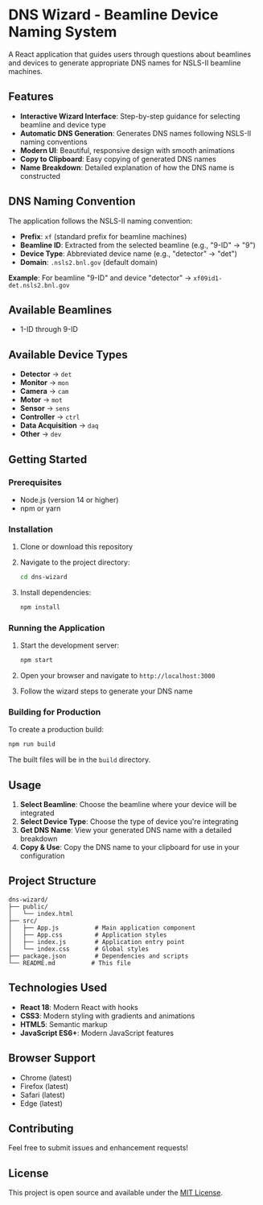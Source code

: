 # DNS Wizard - Beamline Device Naming System

A React application that guides users through questions about beamlines and devices to generate appropriate DNS names for NSLS-II beamline machines.

## Features

- **Interactive Wizard Interface**: Step-by-step guidance for selecting beamline and device type
- **Automatic DNS Generation**: Generates DNS names following NSLS-II naming conventions
- **Modern UI**: Beautiful, responsive design with smooth animations
- **Copy to Clipboard**: Easy copying of generated DNS names
- **Name Breakdown**: Detailed explanation of how the DNS name is constructed

## DNS Naming Convention

The application follows the NSLS-II naming convention:
- **Prefix**: `xf` (standard prefix for beamline machines)
- **Beamline ID**: Extracted from the selected beamline (e.g., "9-ID" → "9")
- **Device Type**: Abbreviated device name (e.g., "detector" → "det")
- **Domain**: `.nsls2.bnl.gov` (default domain)

**Example**: For beamline "9-ID" and device "detector" → `xf09id1-det.nsls2.bnl.gov`

## Available Beamlines

- 1-ID through 9-ID

## Available Device Types

- **Detector** → `det`
- **Monitor** → `mon`
- **Camera** → `cam`
- **Motor** → `mot`
- **Sensor** → `sens`
- **Controller** → `ctrl`
- **Data Acquisition** → `daq`
- **Other** → `dev`

## Getting Started

### Prerequisites

- Node.js (version 14 or higher)
- npm or yarn

### Installation

1. Clone or download this repository
2. Navigate to the project directory:
   ```bash
   cd dns-wizard
   ```

3. Install dependencies:
   ```bash
   npm install
   ```

### Running the Application

1. Start the development server:
   ```bash
   npm start
   ```

2. Open your browser and navigate to `http://localhost:3000`

3. Follow the wizard steps to generate your DNS name

### Building for Production

To create a production build:

```bash
npm run build
```

The built files will be in the `build` directory.

## Usage

1. **Select Beamline**: Choose the beamline where your device will be integrated
2. **Select Device Type**: Choose the type of device you're integrating
3. **Get DNS Name**: View your generated DNS name with a detailed breakdown
4. **Copy & Use**: Copy the DNS name to your clipboard for use in your configuration

## Project Structure

```
dns-wizard/
├── public/
│   └── index.html
├── src/
│   ├── App.js          # Main application component
│   ├── App.css         # Application styles
│   ├── index.js        # Application entry point
│   └── index.css       # Global styles
├── package.json        # Dependencies and scripts
└── README.md          # This file
```

## Technologies Used

- **React 18**: Modern React with hooks
- **CSS3**: Modern styling with gradients and animations
- **HTML5**: Semantic markup
- **JavaScript ES6+**: Modern JavaScript features

## Browser Support

- Chrome (latest)
- Firefox (latest)
- Safari (latest)
- Edge (latest)

## Contributing

Feel free to submit issues and enhancement requests!

## License

This project is open source and available under the [MIT License](LICENSE).
